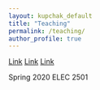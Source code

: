 ```yaml
---
layout: kupchak_default
title: "Teaching"
permalink: /teaching/
author_profile: true
---
```

<div class="topnav">
  <a href="#">Link</a>
  <a href="#">Link</a>
  <a href="#">Link</a>
</div>

Spring 2020 ELEC 2501

<!--  Fall   2020 ELEC 3908" -->


